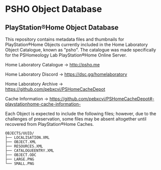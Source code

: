 # PSHO Object Database

## PlayStation®Home Object Database

This repository contains metadata files and thumbnails for PlayStation®Home Objects currently included in the Home Laboratory Object Catalogue, known as "psho". The catalogue was made specifically for the PSHomeology Lab PlayStation®Home Online Server.

Home Laboratory Catalogue -> http://psho.me

Home Laboratory Discord -> https://dsc.gg/homelaboratory

Home Laboratory Archive -> https://github.com/pebxcvi/PSHomeCacheDepot

Cache Information -> https://github.com/pebxcvi/PSHomeCacheDepot#-playstationhome-cache-information-

Each Object is expected to include the following files; however, due to the challenges of preservation, some files may be absent altogether until recovered from PlayStation®Home Caches.

```
OBJECTS/UUID/   
├── LOCALISATION.XML
├── OBJECT.XML
├── RESOURCES.XML
├── CATALOGUEENTRY.XML
├── OBJECT.ODC
├── LARGE.PNG
└── SMALL.PNG
```


